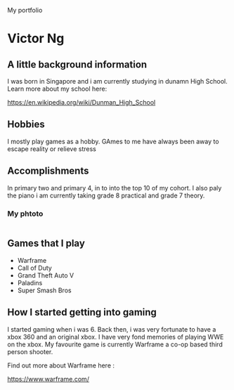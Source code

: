 <!DOCTYPE HTML>
<html>
<head>
<p>My portfolio</p>
<h1>Victor Ng</h1>
<h2>A little background information</h2>
<p>I was born in Singapore and i am currently studying in dunamn High School. Learn more about my school here:</p>
<p><a href=" ">https://en.wikipedia.org/wiki/Dunman_High_School</a></p>
<h2>Hobbies</h2>
<p>I mostly play games as a hobby. GAmes to me have always been away to escape reality or relieve stress</p>
<h2>Accomplishments</h2>
<p>In primary two and primary 4, in to into the top 10 of my cohort. I also paly the piano i am currently taking grade 8 practical and grade 7 theory.</p>
<h3>My phtoto</h3>
<p><img src="VIctorNg.jpg" alt="" /></p>
<h2>Games that I play</h2>
<ul>
<li>Warframe</li>
<li>Call of Duty</li>
<li>Grand Theft Auto V</li>
<li>Paladins</li>
<li>Super Smash Bros</li>
</ul>
<h2>How I started getting into gaming</h2>
<p>I started gaming when i was 6. Back then, i was very fortunate to have a xbox 360 and an original xbox. I have very fond memories of playing WWE on the xbox. My favourite game is currently Warframe a co-op based third person shooter.</p>
<p>Find out more about Warframe here :</p>
<p><a href=" ">https://www.warframe.com/</a></p>
